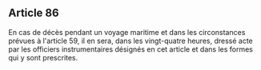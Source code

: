 Article 86
----
En cas de décès pendant un voyage maritime et dans les circonstances prévues à
l'article 59, il en sera, dans les vingt-quatre heures, dressé acte par les
officiers instrumentaires désignés en cet article et dans les formes qui y sont
prescrites.
